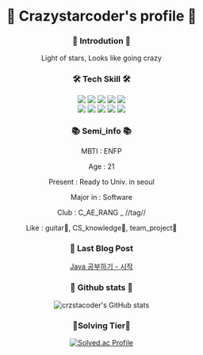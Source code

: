 <div align="center">
  
  # 🐋 Crazystarcoder's profile 🐋

  
  ### 🙌 Introdution 🙌
  Light of stars, Looks like going crazy

  
  
  ### 🛠️ Tech Skill 🛠️
  <img src="https://img.shields.io/badge/Python-3776AB?style=flat-square&logo=Python&logoColor=white"/> <img   src="https://img.shields.io/badge/Node.js-339933?style=flat-square&logo=Node.js&logoColor=white"/> <img src="https://img.shields.io/badge/MySQL-4479A1?style=flat-square&logo=MySQL&logoColor=white"/> <img src="https://img.shields.io/badge/Android Studio-3DDC84?style=flat-square&logo=Android Studio&logoColor=white"/> <img src="https://img.shields.io/badge/Sequelize-52B0E7?style=flat-square&logo=Sequelize&logoColor=white"/>   
  <img src="https://img.shields.io/badge/Flask-000000?style=flat-square&logo=Flask&logoColor=white"/> <img src="https://img.shields.io/badge/Springboot-6DB33F?style=flat-square&logo=Springboot&logoColor=white"/> <img src="https://img.shields.io/badge/Git-F05032?style=flat-square&logo=Git&logoColor=white"/> <img src="https://img.shields.io/badge/IntelliJ-000000?style=flat-square&logo=IntellijIDEA&logoColor=white"/> <img src="https://img.shields.io/badge/VSC-007ACC?style=flat-square&logo=VisualStudioCode&logoColor=white"/>


  
  ### 📚 Semi_info 📚
  MBTI : ENFP   
     
  Age : 21   

  Present : Ready to Univ. in seoul
     
  Major in : Software   
     
  Club : C_AE_RANG _ //tag//   
     
  Like : guitar🎸, CS_knowledge📖, team_project🤝   
     
  ### 📖 Last Blog Post
  [Java 공부하기 - 시작](https://crzstacoder.github.io/java/javastart/)
  
  
  ### 💪 Github stats 💪
  ![crzstacoder's GitHub stats](https://github-readme-stats.vercel.app/api?username=crzstacoder&show_icons=true&theme=tokyonight)
  
  ### 🥈Solving Tier🥈
  [![Solved.ac Profile](http://mazassumnida.wtf/api/generate_badge?boj=pks51700)](https://solved.ac/pks51700)

</div>
